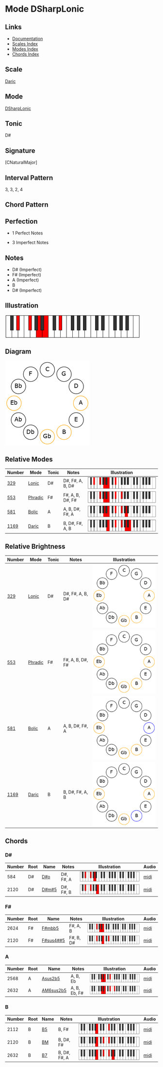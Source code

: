 # Mode DSharpLonic

## Links

- [Documentation](README.md)
- [Scales Index](Scales.md)
- [Modes Index](Modes.md)
- [Chords Index](Chords.md)

## Scale

[Daric](ScaleDaric.md)

## Mode

[DSharpLonic](ModeDSharpLonic.md)

## Tonic

D#

## Signature

[CNaturalMajor]

## Interval Pattern

3, 3, 2, 4

## Chord Pattern



## Perfection

 - 1 Perfect Notes

 - 3 Imperfect Notes

## Notes

- D# (Imperfect)
- F# (Imperfect)
- A (Imperfect)
- B
- D# (Imperfect)

## Illustration

![DSharpLonic](ModeDSharpLonic.png)

## Diagram

![DSharpLonic](CircleModeDSharpLonic.png)

## Relative Modes

| Number | Mode | Tonic | Notes | Illustration |
|--------|------|-------|-------|--------------|
| [329](https://ianring.com/musictheory/scales/329) | [Lonic](ModeLonic.md) | D# | D#, F#, A, B, D# | ![DSharpLonic](ModeDSharpLonic.png) |
| [553](https://ianring.com/musictheory/scales/553) | [Phradic](ModePhradic.md) | F# | F#, A, B, D#, F# | ![FSharpPhradic](ModeFSharpPhradic.png) |
| [581](https://ianring.com/musictheory/scales/581) | [Bolic](ModeBolic.md) | A | A, B, D#, F#, A | ![ANaturalBolic](ModeANaturalBolic.png) |
| [1169](https://ianring.com/musictheory/scales/1169) | [Daric](ModeDaric.md) | B | B, D#, F#, A, B | ![BNaturalDaric](ModeBNaturalDaric.png) |
## Relative Brightness

| Number | Mode | Tonic | Notes | Illustration |
|--------|------|-------|-------|--------------|
| [329](https://ianring.com/musictheory/scales/329) | [Lonic](ModeLonic.md) | D# | D#, F#, A, B, D# | ![DSharpLonic](CircleModeDSharpLonic.png) |
| [553](https://ianring.com/musictheory/scales/553) | [Phradic](ModePhradic.md) | F# | F#, A, B, D#, F# | ![FSharpPhradic](CircleModeFSharpPhradic.png) |
| [581](https://ianring.com/musictheory/scales/581) | [Bolic](ModeBolic.md) | A | A, B, D#, F#, A | ![ANaturalBolic](CircleModeANaturalBolic.png) |
| [1169](https://ianring.com/musictheory/scales/1169) | [Daric](ModeDaric.md) | B | B, D#, F#, A, B | ![BNaturalDaric](CircleModeBNaturalDaric.png) |

## Chords

### D#

| Number | Root | Name | Notes | Illustration | Audio |
|--------|------|------|-------|--------------|-------|
| 584 | D# | [D#o](ChordDSharpDiminished.md) | D#, F#, A | ![D#o](ChordDSharpDiminishedRootPosition.png) | [midi](ChordDSharpDiminishedRootPosition.mid) |
| 2120 | D# | [D#m#5](ChordDSharpMinorSharpFifth.md) | D#, F#, B | ![D#m#5](ChordDSharpMinorSharpFifthRootPosition.png) | [midi](ChordDSharpMinorSharpFifthRootPosition.mid) |

### F#

| Number | Root | Name | Notes | Illustration | Audio |
|--------|------|------|-------|--------------|-------|
| 2624 | F# | [F#mbb5](ChordFSharpMinorDoubleFlatFifth.md) | F#, A, B | ![F#mbb5](ChordFSharpMinorDoubleFlatFifthRootPosition.png) | [midi](ChordFSharpMinorDoubleFlatFifthRootPosition.mid) |
| 2120 | F# | [F#sus4##5](ChordFSharpSuspendedFourthDoubleSharpFifth.md) | F#, B, D# | ![F#sus4##5](ChordFSharpSuspendedFourthDoubleSharpFifthRootPosition.png) | [midi](ChordFSharpSuspendedFourthDoubleSharpFifthRootPosition.mid) |

### A

| Number | Root | Name | Notes | Illustration | Audio |
|--------|------|------|-------|--------------|-------|
| 2568 | A | [Asus2b5](ChordANaturalSuspendedSecondFlatFifth.md) | A, B, Eb | ![Asus2b5](ChordANaturalSuspendedSecondFlatFifthRootPosition.png) | [midi](ChordANaturalSuspendedSecondFlatFifthRootPosition.mid) |
| 2632 | A | [AM6sus2b5](ChordANaturalMajorSixthSuspendedSecondFlatFifth.md) | A, B, Eb, F# | ![AM6sus2b5](ChordANaturalMajorSixthSuspendedSecondFlatFifthRootPosition.png) | [midi](ChordANaturalMajorSixthSuspendedSecondFlatFifthRootPosition.mid) |

### B

| Number | Root | Name | Notes | Illustration | Audio |
|--------|------|------|-------|--------------|-------|
| 2112 | B | [B5](ChordBNaturalPowerChord.md) | B, F# | ![B5](ChordBNaturalPowerChordRootPosition.png) | [midi](ChordBNaturalPowerChordRootPosition.mid) |
| 2120 | B | [BM](ChordBNaturalMajor.md) | B, D#, F# | ![BM](ChordBNaturalMajorRootPosition.png) | [midi](ChordBNaturalMajorRootPosition.mid) |
| 2632 | B | [B7](ChordBNaturalDominantSeventh.md) | B, D#, F#, A | ![B7](ChordBNaturalDominantSeventhRootPosition.png) | [midi](ChordBNaturalDominantSeventhRootPosition.mid) |

